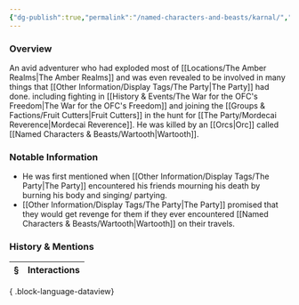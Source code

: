 ```yaml
---
{"dg-publish":true,"permalink":"/named-characters-and-beasts/karnal/","tags":["NPC"],"updated":"2025-05-30T12:45:20.435+01:00"}
---
```



### Overview
An avid adventurer who had exploded most of [[Locations/The Amber Realms\|The Amber Realms]] and was even revealed to be involved in many things that [[Other Information/Display Tags/The Party\|The Party]] had done. including fighting in [[History & Events/The War for the OFC's Freedom\|The War for the OFC's Freedom]] and joining the [[Groups & Factions/Fruit Cutters\|Fruit Cutters]] in the hunt for [[The Party/Mordecai Reverence\|Mordecai Reverence]]. He was killed by an [[Orcs\|Orc]] called [[Named Characters & Beasts/Wartooth\|Wartooth]]. 

### Notable Information 
- He was first mentioned when [[Other Information/Display Tags/The Party\|The Party]] encountered his friends mourning his death by burning his body and singing/ partying. 
- [[Other Information/Display Tags/The Party\|The Party]] promised that they would get revenge for them if they ever encountered [[Named Characters & Beasts/Wartooth\|Wartooth]] on their travels. 

### History & Mentions
| § | Interactions |
| - | ------------ |

{ .block-language-dataview}
